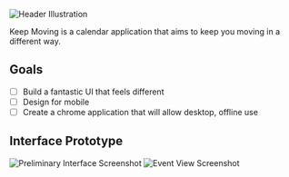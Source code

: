 ![Header Illustration](http://i.imgur.com/8rRvRa6.png)

Keep Moving is a calendar application that aims to keep you moving in a different way.


## Goals

- [ ] Build a fantastic UI that feels different
- [ ] Design for mobile
- [ ] Create a chrome application that will allow desktop, offline use

## Interface Prototype

![Preliminary Interface Screenshot](http://i.imgur.com/oskQHiG.jpg)
![Event View Screenshot](http://i.imgur.com/urUdEDZ.jpg)
